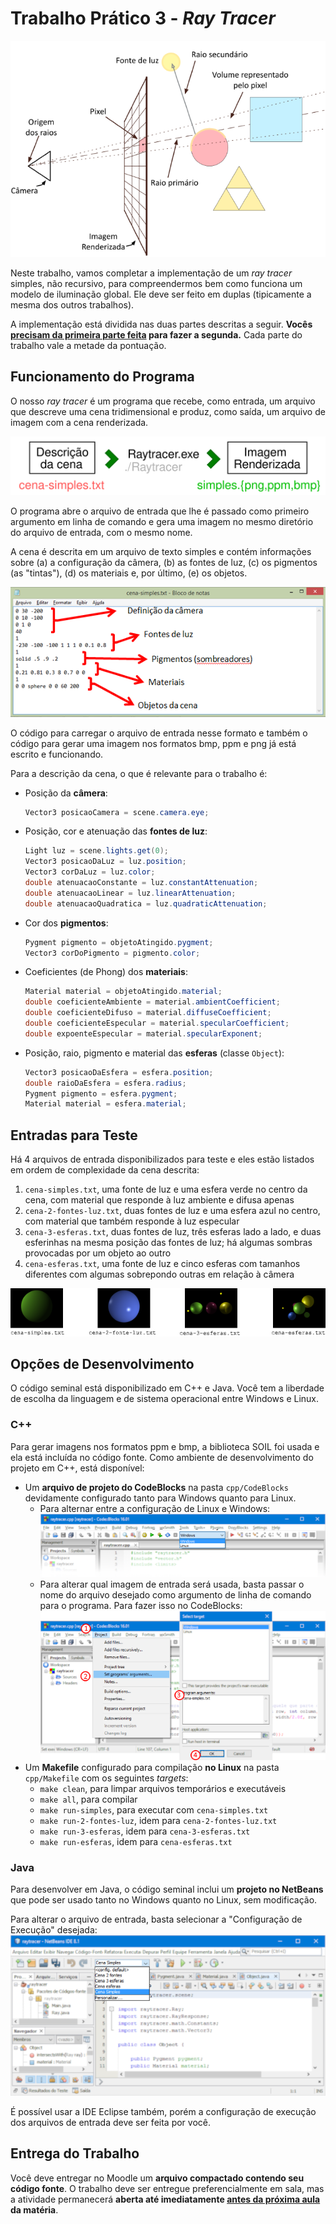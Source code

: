 # Trabalho Prático 3 - _Ray Tracer_

![Esquema de um ray tracer](../../images/ray-tracing.png)

Neste trabalho, vamos completar a implementação de um _ray tracer_ simples, não recursivo, para
compreendermos bem como funciona um modelo de iluminação global. Ele deve
ser feito em duplas (tipicamente a mesma dos outros trabalhos).

A implementação está dividida nas duas partes descritas a seguir.
**Vocês <u>precisam da primeira parte feita</u> para fazer a segunda.** Cada parte do trabalho vale a metade da pontuação.

## Funcionamento do Programa

O nosso _ray tracer_ é um programa que recebe, como entrada, um arquivo que descreve uma cena tridimensional e produz, como saída, um arquivo de imagem com a cena renderizada.

![](../../images/raytracer-input-output.svg)

O programa abre o arquivo de entrada que lhe é passado como primeiro argumento em linha de comando e gera uma imagem no mesmo diretório do arquivo de entrada, com o mesmo nome.

A cena é descrita em um arquivo de texto simples e contém informações sobre (a) a configuração da câmera, (b) as fontes de luz, (c) os pigmentos (as "tintas"), (d) os materiais e, por último, (e) os objetos.

![](../../images/raytracer-input-file.png)

O código para carregar o arquivo de entrada nesse formato e também o código para gerar uma imagem nos formatos bmp, ppm e png já está escrito e funcionando.

Para a descrição da cena, o que é relevante para o trabalho é:

- Posição da **câmera**:

  ```java
  Vector3 posicaoCamera = scene.camera.eye;
  ```
- Posição, cor e atenuação das **fontes de luz**:

  ```java
  Light luz = scene.lights.get(0);
  Vector3 posicaoDaLuz = luz.position;
  Vector3 corDaLuz = luz.color;
  double atenuacaoConstante = luz.constantAttenuation;
  double atenuacaoLinear = luz.linearAttenuation;
  double atenuacaoQuadratica = luz.quadraticAttenuation;
  ```
- Cor dos **pigmentos**:

  ```java
  Pygment pigmento = objetoAtingido.pygment;
  Vector3 corDoPigmento = pigmento.color;
  ```
- Coeficientes (de Phong) dos **materiais**:

  ```java
  Material material = objetoAtingido.material;
  double coeficienteAmbiente = material.ambientCoefficient;
  double coeficienteDifuso = material.diffuseCoefficient;
  double coeficienteEspecular = material.specularCoefficient;
  double expoenteEspecular = material.specularExponent;
  ```
- Posição, raio, pigmento e material das **esferas** (classe `Object`):

  ```java
  Vector3 posicaoDaEsfera = esfera.position;
  double raioDaEsfera = esfera.radius;
  Pygment pigmento = esfera.pygment;
  Material material = esfera.material;
  ```

## Entradas para Teste

Há 4 arquivos de entrada disponibilizados para teste e eles estão listados em ordem de complexidade da cena descrita:

  1. `cena-simples.txt`, uma fonte de luz e uma esfera verde no centro da cena, com material que responde à luz ambiente e difusa apenas
  1. `cena-2-fontes-luz.txt`, duas fontes de luz e uma esfera azul no centro, com material que também responde à luz especular
  1. `cena-3-esferas.txt`, duas fontes de luz, três esferas lado a lado, e duas esferinhas na mesma posição das fontes de luz; há algumas sombras provocadas por um objeto ao outro
  1. `cena-esferas.txt`, uma fonte de luz e cinco esferas com tamanhos diferentes com algumas sobrepondo outras em relação à câmera

![](images/cenas-objetivo.png)

## Opções de Desenvolvimento

O código seminal está disponibilizado em C++ e Java. Você tem a liberdade de escolha da linguagem e de sistema operacional entre Windows e Linux.

### C++

Para gerar imagens nos formatos ppm e bmp, a biblioteca SOIL foi usada e ela está incluída no código fonte. Como ambiente de desenvolvimento do projeto em C++, está disponível:

  - Um **arquivo de projeto do CodeBlocks** na pasta `cpp/CodeBlocks` devidamente configurado tanto para Windows quanto para Linux.
    - Para alternar entre a configuração de Linux e Windows:
      ![](images/codeblocks-configuration-change.png)
    - Para alterar qual imagem de entrada será usada, basta passar o nome do arquivo desejado como argumento de linha de comando para o programa. Para fazer isso no CodeBlocks:
      ![](images/codeblocks-input-change.png)
  - Um **Makefile** configurado para compilação **no Linux** na pasta `cpp/Makefile` com os seguintes _targets_:
    - `make clean`, para limpar arquivos temporários e executáveis
    - `make all`, para compilar
    - `make run-simples`, para executar com `cena-simples.txt`
    - `make run-2-fontes-luz`, idem para `cena-2-fontes-luz.txt`
    - `make run-3-esferas`, idem para `cena-3-esferas.txt`
    - `make run-esferas`, idem para `cena-esferas.txt`


### Java

Para desenvolver em Java, o código seminal inclui um **projeto no NetBeans** que pode ser usado tanto no Windows quanto no Linux, sem modificação.

Para alterar o arquivo de entrada, basta selecionar a "Configuração de Execução" desejada:
![](images/netbeans-input-change.png)

É possível usar a IDE Eclipse também, porém a configuração de execução dos arquivos de entrada deve ser feita por você.

## Entrega do Trabalho

Você deve entregar no Moodle um **arquivo compactado contendo seu código fonte**.
O trabalho deve ser entregue preferencialmente
em sala, mas a atividade permanecerá **aberta até imediatamente <u>antes da próxima
aula</u> da matéria**.

